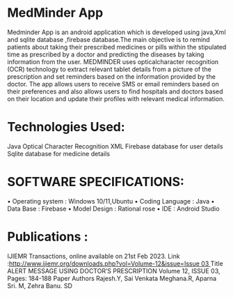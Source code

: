 # MedMinder App
 Medminder App is an android application which is developed using java,Xml and sqlite database ,firebase database.The main objective is to remind patients about taking their prescribed medicines or pills within the stipulated time as prescribed by a doctor and predicting the diseases by taking information from the user. MEDMINDER uses opticalcharacter recognition (OCR) technology to extract relevant tablet details from a picture of the prescription and set reminders based on the information provided by
the doctor. The app allows users to receive SMS or email reminders based on their preferences and also allows users to find hospitals and doctors based on their location and update their profiles with relevant medical information.

# Technologies Used:
Java
Optical Character Recognition
XML
Firebase database for user details
Sqlite database for medicine details

# SOFTWARE SPECIFICATIONS:
• Operating system : Windows 10/11,Ubuntu
• Coding Language : Java
• Data Base : Firebase
• Model Design : Rational rose
• IDE : Android Studio

# Publications :
IJIEMR Transactions, online available on 21st Feb 2023. 
Link :[http://www.ijiemr.org/downloads.php?vol=Volume-12&issue=Issue 03 ](https://ijiemr.org/downloads/Volume-12)
Title ALERT MESSAGE USING DOCTOR’S PRESCRIPTION 
Volume 12, ISSUE 03, Pages: 184-188 
Paper Authors 
Rajesh.Y, Sai Venkata Meghana.R, Aparna Sri. M, Zehra Banu. SD
